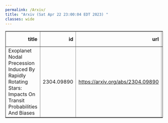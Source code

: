 ```yaml
---
permalink: /Arxiv/
title: "Arxiv (Sat Apr 22 23:00:04 EDT 2023) "
classes: wide
---
```

<table border="1" class="dataframe">
  <thead>
    <tr style="text-align: right;">
      <th>title</th>
      <th>id</th>
      <th>url</th>
      <th>authors</th>
      <th>Local Authors</th>
    </tr>
  </thead>
  <tbody>
    <tr>
      <td>Exoplanet Nodal Precession Induced By Rapidly Rotating Stars: Impacts On   Transit Probabilities And Biases</td>
      <td>2304.09890</td>
      <td><a href="https://arxiv.org/abs/2304.09890" target="_blank">https://arxiv.org/abs/2304.09890</a></td>
      <td>Alexander P. Stephan, B. Scott Gaudi</td>
      <td>Alexander Stephan, B. Scott Gaudi</td>
    </tr>
  </tbody>
</table>